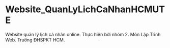 # Website_QuanLyLichCaNhanHCMUTE
Website quản lý lịch cá nhân online. Thực hiện bởi nhóm 2. Môn Lập Trình Web. Trường ĐHSPKT HCM.
